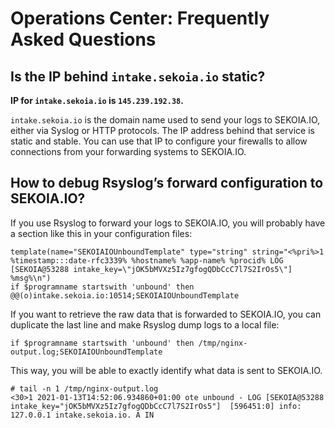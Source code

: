 # Operations Center: Frequently Asked Questions

## Is the IP behind `intake.sekoia.io` static?

**IP for `intake.sekoia.io` is `145.239.192.38`.**

`intake.sekoia.io` is the domain name used to send your logs to SEKOIA.IO, either via Syslog or HTTP protocols. The IP address behind that service is static and stable. You can use that IP to configure your firewalls to allow connections from your forwarding systems to SEKOIA.IO.

## How to debug Rsyslog’s forward configuration to SEKOIA.IO?

If you use Rsyslog to forward your logs to SEKOIA.IO, you will probably have a section like this in your configuration files:

```
template(name="SEKOIAIOUnboundTemplate" type="string" string="<%pri%>1 %timestamp:::date-rfc3339% %hostname% %app-name% %procid% LOG [SEKOIA@53288 intake_key=\"jOK5bMVXz5Iz7gfogQDbCcC7l7S2IrOs5\"] %msg%\n")
if $programname startswith 'unbound' then @@(o)intake.sekoia.io:10514;SEKOIAIOUnboundTemplate

```

If you want to retrieve the raw data that is forwarded to SEKOIA.IO, you can duplicate the last line and make Rsyslog dump logs to a local file:

```
if $programname startswith 'unbound' then /tmp/nginx-output.log;SEKOIAIOUnboundTemplate
```

This way, you will be able to exactly identify what data is sent to SEKOIA.IO.


```
# tail -n 1 /tmp/nginx-output.log
<30>1 2021-01-13T14:52:06.934860+01:00 ote unbound - LOG [SEKOIA@53288 intake_key="jOK5bMVXz5Iz7gfogQDbCcC7l7S2IrOs5"]  [596451:0] info: 127.0.0.1 intake.sekoia.io. A IN
```
